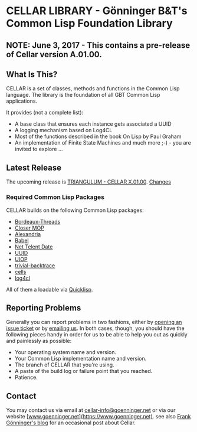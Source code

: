 # CELLAR LIBRARY - Gönninger B&T's Common Lisp Foundation Library

## NOTE:  June 3, 2017 - This contains a pre-release of Cellar version A.01.00.

## What Is This?
CELLAR is a set of classes, methods and functions in the Common Lisp language. The library is the foundation of all GBT Common Lisp applications.

It provides (not a complete list):
* A base class that ensures each instance gets associated a UUID
* A logging mechanism based on Log4CL
* Most of the functions described in the book On Lisp by Paul Graham
* An implementation of Finite State Machines
and much more ;-) - you are invited to explore ...

## Latest Release
The upcoming release is [TRIANGULUM - CELLAR X.01.00](https://github.com/dg1sbg/cellar/releases/tag/CELLAR_PREREL_X0100). [Changes](https://github.com/dg1sbg/cellar/milestone/1)

### Required Common Lisp Packages
CELLAR builds on the following Common Lisp packages:

* [Bordeaux-Threads](https://common-lisp.net/project/bordeaux-threads/)
* [Closer MOP](https://common-lisp.net/project/closer/)
* [Alexandria](https://common-lisp.net/project/alexandria/)
* [Babel](https://common-lisp.net/project/babel/)
* [Net Telent Date](http://www.cliki.net/net-telent-date)
* [UUID](http://www.cliki.net/uuid)
* [UIOP](http://www.cliki.net/uiop)
* [trivial-backtrace](http://www.cliki.net/trivial-backtrace)
* [cells](https://github.com/kennytilton/cells/wiki)
* [log4cl](https://github.com/7max/log4cl)

All of them a loadable via [Quicklisp](https://www.quicklisp.org/).

## Reporting Problems
Generally you can report problems in two fashions, either by [opening an issue ticket](https://github.com/dg1sbg/cellar/issues/new) or by [emailing us](#Contact). In both cases, though, you should have the following pieces handy in order for us to be able to help you out as quickly and painlessly as possible:

* Your operating system name and version.
* Your Common Lisp implementation name and version.
* The branch of CELLAR that you're using.
* A paste of the build log or failure point that you reached.
* Patience.

## Contact
You may contact us via email at [cellar-info@goenninger.net](cellar-info@goenninger.net) or via our website [www.goenninger.net](https://www.goenninger.net). see also [Frank Gönninger's blog](http://ham-and-eggs-from-frgo.blogspot.de) for an occasional post about Cellar.
